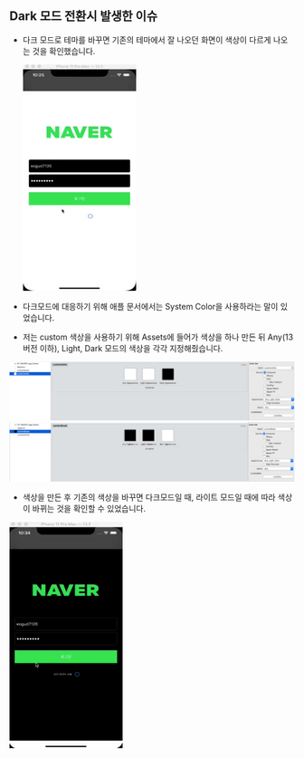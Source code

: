 ## Dark 모드 전환시 발생한 이슈

- 다크 모드로 테마를 바꾸면 기존의 테마에서 잘 나오던 화면이 색상이 다르게 나오는 것을 확인했습니다.

  <img src="./darkmode이슈.gif" width="200" height="400" />

  

- 다크모드에 대응하기 위해 애플 문서에서는 System Color을 사용하라는 말이 있었습니다.

- 저는 custom 색상을 사용하기 위해 Assets에 들어가 색상을 하나 만든 뒤 Any(13버전 이하), Light, Dark 모드의 색상을 각각 지정해줬습니다.

<img src="./asset1.png" />



<img src="./asset2.png" />



- 색상을 만든 후 기존의 색상을 바꾸면 다크모드일 때, 라이트 모드일 때에 따라 색상이 바뀌는 것을 확인할 수 있었습니다.

<img src="./darkmode해결.gif" width="200" height="400" />

